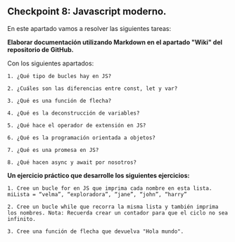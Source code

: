 ## Checkpoint 8: Javascript moderno.

En este apartado vamos a resolver las siguientes tareas:

**Elaborar documentación utilizando Markdown en el apartado "Wiki" del repositorio de GitHub.**

Con los siguientes apartados:

	1. ¿Qué tipo de bucles hay en JS?
 
	2. ¿Cuáles son las diferencias entre const, let y var?
 
	3. ¿Qué es una función de flecha?
 
	4. ¿Qué es la deconstrucción de variables?
 
	5. ¿Qué hace el operador de extensión en JS?
 
	6. ¿Qué es la programación orientada a objetos?
 
	7. ¿Qué es una promesa en JS?
 
	8. ¿Qué hacen async y await por nosotros? 
 

**Un ejercicio práctico que desarrolle los siguientes ejercicios:**

	1. Cree un bucle for en JS que imprima cada nombre en esta lista. miLista = “velma”, “exploradora”, “jane”, “john”, “harry”
 
	2. Cree un bucle while que recorra la misma lista y también imprima los nombres. Nota: Recuerda crear un contador para que el ciclo no sea infinito.
 
	3. Cree una función de flecha que devuelva "Hola mundo".
